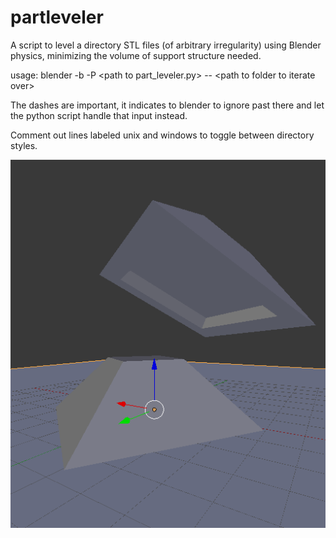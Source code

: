 # partleveler
A script to level a directory STL files (of arbitrary irregularity) using Blender physics, minimizing the volume of support structure needed.

usage:
blender -b -P \<path to part_leveler.py\> -- \<path to folder to iterate over\>

The dashes are important, it indicates to blender to ignore past there and let the python script handle that input instead.

Comment out lines labeled unix and windows to toggle between directory styles.

![](ugly_but_functional.png)
